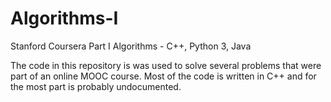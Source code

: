 # Algorithms-I
Stanford Coursera Part I Algorithms - C++, Python 3, Java

The code in this repository is was used to solve several problems that were part of an online MOOC course.  Most of the code is written in C++
and for the most part is probably undocumented.
